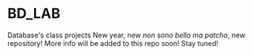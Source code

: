# BD_LAB
Database's class projects
New year, new *non sono bello ma patcho*, new repository! More info will be added to this repo soon! Stay tuned!
